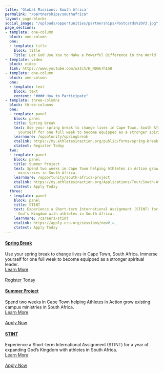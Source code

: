 ```yaml
---
title: 'Global Missions: South Africa'
permalink: "/partnerships/southafrica"
layout: page-blocks
social_image: "/uploads/opportunities/partnerships/Postcards%20V3.jpg"
page_sections:
- template: one-column
  block: one-column
  one:
  - template: title
    block: title
    Title: Let God Use You to Make a Powerful Difference in the World
- template: video
  block: video
  link: https://www.youtube.com/watch/H_N0A67hI60
- template: one-column
  block: one-column
  one:
  - template: text
    block: text
    content: "#### How to Participate"
- template: three-columns
  block: three-columns
  one:
  - template: panel
    block: panel
    title: Spring Break
    text: Use your spring break to change lives in Cape Town, South Africa. Immerse
      yourself for one full week to become equipped as a stronger spiritual leader.
    learnmore: /oppotunity/springbreak
    ctalink: https://my.athletesinaction.org/public/forms/spring-break.aspx
    ctatext: Register Today
  two:
  - template: panel
    block: panel
    title: Summer Project
    text: Spend two weeks in Cape Town helping Athletes in Action grow existing campus
      ministries in South Africa.
    learnmore: /opportunity/south-africa-project
    ctalink: https://my.athletesinaction.org/Applications/Tour/South-Africa-Project/default.aspx
    ctatext: Apply Today
  three:
  - template: panel
    block: panel
    title: STINT
    text: Experience a Short-term International Assignment (STINT) for a year of expanding
      God’s Kingdom with athletes in South Africa.
    learnmore: /careers/stint
    ctalink: https://apply.cru.org/sessions/new#_=_
    ctatext: Apply Today
---
```

<div class="row">
    <div class="col-sm-4">
        <div class="panel-group" id="accordion" role="tablist" aria-multiselectable="true">
            <div class="panel panel-default">
                <div class="panel-heading" role="tab" id="c1phs1">
                    <h4 class="panel-title"><a data-toggle="collapse" data-parent="#accordion" href="#c1pbs1" aria-expanded="false" aria-controls="c1pbs1" class="collapsed">Spring Break</a></h4>
                </div>
                <div id="c1pbs1" class="panel-collapse in" role="tabpanel" aria-labelledby="c1phs1">
                    <div class="panel-body">
                        Use your spring break to change lives in Cape Town, South Africa. Immerse yourself for one full week to become equipped as a stronger spiritual leader.
                        <br />
                        <span class="text-center col-md-12" style="width: 100%">
                            <a href="/opportunity/springbreak">Learn More</a>
                        </span>
                        <br /><br />
                        <a href="https://my.athletesinaction.org/public/forms/spring-break.aspx" class="btn btn-custom col-md-12">Register Today</a>
                    </div>
                </div>
            </div>
        </div>
    </div>
    <div class="col-sm-4">
        <div class="panel-group" id="accordion" role="tablist" aria-multiselectable="true">
            <div class="panel panel-default">
                <div class="panel-heading" role="tab" id="c1phs1">
                    <h4 class="panel-title"><a data-toggle="collapse" data-parent="#accordion" href="#c1pbs1" aria-expanded="false" aria-controls="c1pbs1" class="collapsed">Summer Project</a></h4>
                </div>
                <div id="c1pbs1" class="panel-collapse in" role="tabpanel" aria-labelledby="c1phs1">
                    <div class="panel-body">
                        Spend two weeks in Cape Town helping Athletes in Action grow existing campus ministries in South Africa.
                        <br />
                        <span class="text-center col-md-12" style="width: 100%">
                            <a href="/opportunity/south-africa-project">Learn More</a>
                        </span>
                        <br /><br />
                        <a href="https://my.athletesinaction.org/Applications/Tour/South-Africa-Project/default.aspx" class="btn btn-custom col-md-12">Apply Now</a>
                    </div>
                </div>
            </div>
        </div>
    </div>
    <div class="col-sm-4">
        <div class="panel-group" id="accordion" role="tablist" aria-multiselectable="true">
            <div class="panel panel-default">
                <div class="panel-heading" role="tab" id="c1phs1">
                    <h4 class="panel-title"><a data-toggle="collapse" data-parent="#accordion" href="#c1pbs1" aria-expanded="false" aria-controls="c1pbs1" class="collapsed">STINT</a></h4>
                </div>
                <div id="c1pbs1" class="panel-collapse in" role="tabpanel" aria-labelledby="c1phs1">
                    <div class="panel-body">
                        Experience a Short-term International Assignment (STINT) for a year of expanding God’s Kingdom with athletes in South Africa.
                        <br />
                        <span class="text-center col-md-12" style="width: 100%">
                            <a href="/careers/stint">Learn More</a>
                        </span>
                        <br /><br />
                        <a href="https://apply.cru.org/sessions/new#_=_" class="btn btn-custom col-md-12">Apply Now</a>
                    </div>
                </div>
            </div>
        </div>
    </div>
    
</div>